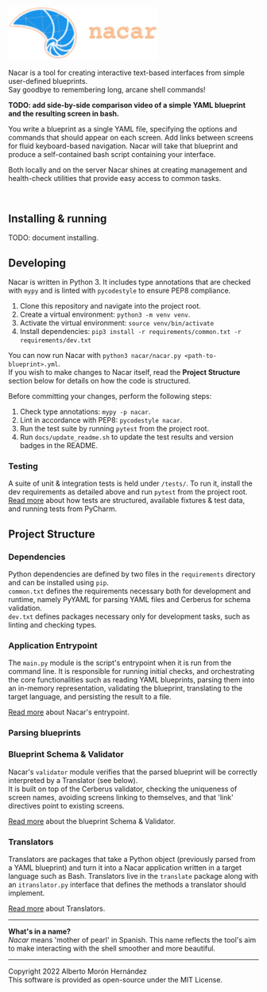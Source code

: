 <img src="docs/img/nacar-wordmark-alt.svg" alt="Nacar" width="300"/>

Nacar is a tool for creating interactive text-based interfaces from simple user-defined blueprints.  
Say goodbye to remembering long, arcane shell commands!

**TODO: add side-by-side comparison video of a simple YAML blueprint and the resulting screen in bash.** 

You write a blueprint as a single YAML file, specifying the options and commands 
that should appear on each screen. Add links between screens for fluid 
keyboard-based navigation. Nacar will take that blueprint and produce a 
self-contained bash script containing your interface.

Both locally and on the server Nacar shines at creating management and 
health-check utilities that provide easy access to common tasks.     

<p>
    <img id="badge--python" src="https://img.shields.io/badge/python-3.7%2B-blue" alt="" />
    <img id="badge--tests" src="https://img.shields.io/badge/tests-15%20%5B100%25%5D%20%E2%9C%94-brightgreen" alt="" />
</p>


## Installing & running

TODO: document installing.


## Developing

Nacar is written in Python 3. It includes type annotations that are checked with 
`mypy` and is linted with `pycodestyle` to ensure PEP8 compliance.

1. Clone this repository and navigate into the project root.
2. Create a virtual environment: `python3 -m venv venv`.
3. Activate the virtual environment: `source venv/bin/activate`
4. Install dependencies: `pip3 install -r requirements/common.txt -r requirements/dev.txt`

You can now run Nacar with `python3 nacar/nacar.py <path-to-blueprint>.yml`.  
If you wish to make changes to Nacar itself, read the **Project Structure** 
section below for details on how the code is structured.

Before committing your changes, perform the following steps:
1. Check type annotations: `mypy -p nacar`.
2. Lint in accordance with PEP8: `pycodestyle nacar`.
3. Run the test suite by running `pytest` from the project root.
4. Run `docs/update_readme.sh` to update the test results and version badges in the README.

### Testing
A suite of unit & integration tests is held under `/tests/`. To run it, install 
the dev requirements as detailed above and run `pytest` from the project root.  
[Read more](docs/Tests.md) about how tests are structured, available fixtures
 & test data, and running tests from PyCharm.


## Project Structure

### Dependencies
Python dependencies are defined by two files in the `requirements` directory and 
can be installed using `pip`.  
`common.txt` defines the requirements necessary both for development and runtime, 
namely PyYAML for parsing YAML files and Cerberus for schema validation.  
`dev.txt` defines packages necessary only for development tasks, such as linting
and checking types.


### Application Entrypoint
The `main.py` module is the script's entrypoint when it is run from the command
line. It is responsible for running initial checks, and orchestrating the core 
functionalities such as reading YAML blueprints, parsing them into an in-memory 
representation, validating the blueprint, translating to the target language, 
and persisting the result to a file.

[Read more](docs/Entrypoint.md) about Nacar's entrypoint.


### Parsing blueprints


### Blueprint Schema & Validator
Nacar's `validator` module verifies that the parsed blueprint will be correctly 
interpreted by a Translator (see below).  
It is built on top of the Cerberus validator, checking the uniqueness of screen 
names, avoiding screens linking to themselves, and that 'link' directives point 
to existing screens.

[Read more](docs/Schema_Validator.md) about the blueprint Schema & Validator.


### Translators
Translators are packages that take a Python object (previously parsed from a 
YAML blueprint) and turn it into a Nacar application written in a target 
language such as Bash. Translators live in the `translate` package along 
with an `itranslator.py` interface that defines the methods a translator 
should implement.

[Read more](docs/Translators.md) about Translators.


---
**What's in a name?**  
*Nacar* means 'mother of pearl' in Spanish. This name reflects the tool's 
aim to make interacting with the shell smoother and more beautiful.


---
Copyright 2022 Alberto Morón Hernández  
This software is provided as open-source under the MIT License.
